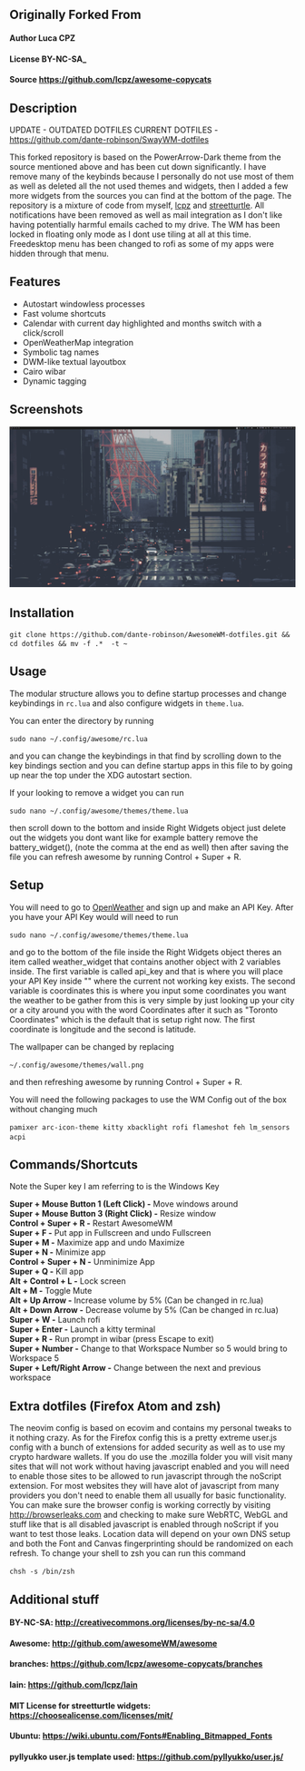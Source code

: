 ## Originally Forked From

#### Author Luca CPZ

#### License BY-NC-SA\_

#### Source https://github.com/lcpz/awesome-copycats

## Description

UPDATE - OUTDATED DOTFILES CURRENT DOTFILES - https://github.com/dante-robinson/SwayWM-dotfiles

This forked repository is based on the PowerArrow-Dark theme from the source mentioned above and has been cut down significantly. I have remove many of the keybinds because I personally do not use most of them as well as deleted all the not used themes and widgets, then I added a few more widgets from the sources you can find at the bottom of the page. The repository is a mixture of code from myself, <a href=https://github.com/lcpz> lcpz</a> and <a href=https://github.com/streetturtle>streetturtle</a>. All notifications have been removed as well as mail integration as I don't like having potentially harmful emails cached to my drive. The WM has been locked in floating only mode as I dont use tiling at all at this time. Freedesktop menu has been changed to rofi as some of my apps were hidden through that menu.

## Features

- Autostart windowless processes
- Fast volume shortcuts
- Calendar with current day highlighted and months switch with a click/scroll
- OpenWeatherMap integration
- Symbolic tag names
- DWM-like textual layoutbox
- Cairo wibar
- Dynamic tagging

## Screenshots

<img title="Screenshot" alt="Desktop" src="Desktop.png">

## Installation

```
git clone https://github.com/dante-robinson/AwesomeWM-dotfiles.git && cd dotfiles && mv -f .*  -t ~
```

## Usage

The modular structure allows you to define startup processes and change keybindings in `rc.lua` and also configure widgets in `theme.lua`.

You can enter the directory by running

`sudo nano ~/.config/awesome/rc.lua`

and you can change the keybindings in that find by scrolling down to the key bindings section and you can define startup apps in this file to by going up near the top under the XDG autostart section.

If your looking to remove a widget you can run

`sudo nano ~/.config/awesome/themes/theme.lua`

then scroll down to the bottom and inside Right Widgets object just delete out the widgets you dont want like for example battery remove the battery_widget(), (note the comma at the end as well) then after saving the file you can refresh awesome by running Control + Super + R.

## Setup

You will need to go to <a href=https://openweathermap.org/>OpenWeather</a> and sign up and make an API Key. After you have your API Key would will need to run

`sudo nano ~/.config/awesome/themes/theme.lua`

and go to the bottom of the file inside the Right Widgets object theres an item called weather_widget that contains another object with 2 variables inside. The first variable is called api_key and that is where you will place your API Key inside "" where the current not working key exists. The second variable is coordinates this is where you input some coordinates you want the weather to be gather from this is very simple by just looking up your city or a city around you with the word Coordinates after it such as "Toronto Coordinates" which is the default that is setup right now. The first coordinate is longitude and the second is latitude.

The wallpaper can be changed by replacing

`~/.config/awesome/themes/wall.png`

and then refreshing awesome by running Control + Super + R.

You will need the following packages to use the WM Config out of the box without changing much

`pamixer arc-icon-theme kitty xbacklight rofi flameshot feh lm_sensors acpi`

## Commands/Shortcuts

Note the Super key I am referring to is the Windows Key

<b>Super + Mouse Button 1 (Left Click) -</b> Move windows around<br>
<b>Super + Mouse Button 3 (Right Click) -</b> Resize window<br>
<b>Control + Super + R -</b> Restart AwesomeWM<br>
<b>Super + F -</b> Put app in Fullscreen and undo Fullscreen<br>
<b>Super + M -</b> Maximize app and undo Maximize<br>
<b>Super + N -</b> Minimize app<br>
<b>Control + Super + N -</b> Unminimize App<br>
<b>Super + Q -</b> Kill app<br>
<b>Alt + Control + L -</b> Lock screen<br>
<b>Alt + M -</b> Toggle Mute<br>
<b>Alt + Up Arrow -</b> Increase volume by 5% (Can be changed in rc.lua)<br>
<b>Alt + Down Arrow -</b> Decrease volume by 5% (Can be changed in rc.lua)<br>
<b>Super + W -</b> Launch rofi<br>
<b>Super + Enter -</b> Launch a kitty terminal<br>
<b>Super + R -</b> Run prompt in wibar (press Escape to exit)<br>
<b>Super + Number -</b> Change to that Workspace Number so 5 would bring to Workspace 5<br>
<b>Super + Left/Right Arrow -</b> Change between the next and previous workspace<br>

## Extra dotfiles (Firefox Atom and zsh)

The neovim config is based on ecovim and contains my personal tweaks to it nothing crazy. As for the Firefox config this is a pretty extreme user.js config with a bunch of extensions for added security as well as to use my crypto hardware wallets. If you do use the .mozilla folder you will visit many sites that will not work without having javascript enabled and you will need to enable those sites to be allowed to run javascript through the noScript extension. For most websites they will have alot of javascript from many providers you don't need to enable them all usually for basic functionality. You can make sure the browser config is working correctly by visiting http://browserleaks.com and checking to make sure WebRTC, WebGL and stuff like that is all disabled javascript is enabled through noScript if you want to test those leaks. Location data will depend on your own DNS setup and both the Font and Canvas fingerprinting should be randomized on each refresh. To change your shell to zsh you can run this command

`chsh -s /bin/zsh`

## Additional stuff

#### BY-NC-SA: http://creativecommons.org/licenses/by-nc-sa/4.0

#### Awesome: http://github.com/awesomeWM/awesome

#### branches: https://github.com/lcpz/awesome-copycats/branches

#### lain: https://github.com/lcpz/lain

#### MIT License for streetturtle widgets: https://choosealicense.com/licenses/mit/

#### Ubuntu: https://wiki.ubuntu.com/Fonts#Enabling_Bitmapped_Fonts

#### pyllyukko user.js template used: https://github.com/pyllyukko/user.js/
